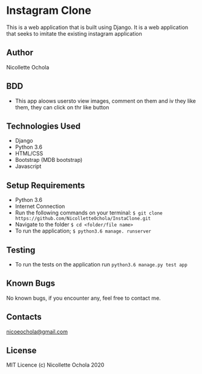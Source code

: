 # Instagram Clone
This is a web application that is built using Django. It is a web application that seeks to imitate the existing instagram application

## Author
Nicollette Ochola

## BDD
- This app aloows usersto view images, comment on them and iv they like them, they can click on thr like button
 
## Technologies Used
- Django
- Python 3.6
- HTML/CSS
- Bootstrap (MDB bootstrap)
- Javascript
## Setup Requirements
- Python 3.6
- Internet Connection
- Run the following commands on your terminal:
`$ git clone https://github.com/NicolletteOchola/InstaClone.git`
- Navigate to the folder
 `$ cd <folder/file name>`
- To run the application;
 `$ python3.6 manage. runserver`

## Testing
- To run the tests on the application run `python3.6 manage.py test app`

## Known Bugs
No known bugs, if you encounter any, feel free to contact me.


## Contacts
nicoeochola@gmail.com


## License
MIT Licence (c) Nicollette Ochola 2020


